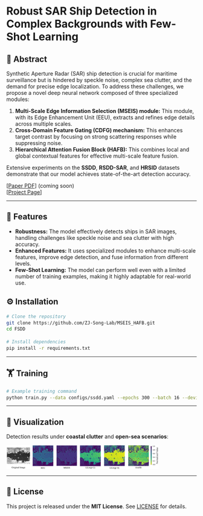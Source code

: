 # Robust SAR Ship Detection in Complex Backgrounds with Few-Shot Learning

## 📖 Abstract
Synthetic Aperture Radar (SAR) ship detection is crucial for maritime surveillance but is hindered by speckle noise, complex sea clutter, and the demand for precise edge localization. To address these challenges, we propose a novel deep neural network composed of three specialized modules:

1. **Multi-Scale Edge Information Selection (MSEIS) module:** This module, with its Edge Enhancement Unit (EEU), extracts and refines edge details across multiple scales.
2. **Cross-Domain Feature Gating (CDFG) mechanism:** This enhances target contrast by focusing on strong scattering responses while suppressing noise.
3. **Hierarchical Attention Fusion Block (HAFB):** This combines local and global contextual features for effective multi-scale feature fusion.

Extensive experiments on the **SSDD**, **RSDD-SAR**, and **HRSID** datasets demonstrate that our model achieves state-of-the-art detection accuracy. 

[[Paper PDF](./paper.pdf)] (coming soon)  
[[Project Page](https://github.com/ZJ-Song-Lab/MSEIS_HAFB)]

---

## 🚀 Features
- **Robustness:** The model effectively detects ships in SAR images, handling challenges like speckle noise and sea clutter with high accuracy.
- **Enhanced Features:** It uses specialized modules to enhance multi-scale features, improve edge detection, and fuse information from different levels.
- **Few-Shot Learning:** The model can perform well even with a limited number of training examples, making it highly adaptable for real-world use.

## ⚙️ Installation
```bash
# Clone the repository
git clone https://github.com/ZJ-Song-Lab/MSEIS_HAFB.git
cd FSDD

# Install dependencies
pip install -r requirements.txt
```

---

## 🏋️ Training
```bash
# Example training command
python train.py --data configs/ssdd.yaml --epochs 300 --batch 16 --device 0
```

---

## 📸 Visualization
Detection results under **coastal clutter** and **open-sea scenarios**:

<img src="./feature.jpg" width="80%">

---



## 📜 License
This project is released under the **MIT License**. See [LICENSE](./LICENSE) for details.
